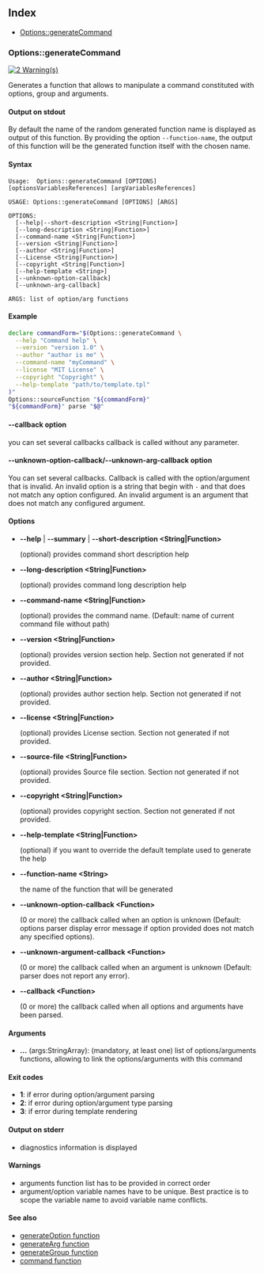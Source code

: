 ## Index

* [Options::generateCommand](#optionsgeneratecommand)

### Options::generateCommand

[![2 Warning(s)](https://img.shields.io/badge/Warnings-2-yellow.svg)](#)

Generates a function that allows to manipulate a command
constituted with options, group and arguments.

#### Output on stdout

By default the name of the random generated function name
is displayed as output of this function.
By providing the option `--function-name`, the output of this
function will be the generated function itself with the chosen name.

#### Syntax

```text
Usage:  Options::generateCommand [OPTIONS]
[optionsVariablesReferences] [argVariablesReferences]

USAGE: Options::generateCommand [OPTIONS] [ARGS]

OPTIONS:
  [--help|--short-description <String|Function>]
  [--long-description <String|Function>]
  [--command-name <String|Function>]
  [--version <String|Function>]
  [--author <String|Function>]
  [--License <String|Function>]
  [--copyright <String|Function>]
  [--help-template <String>]
  [--unknown-option-callback]
  [--unknown-arg-callback]

ARGS: list of option/arg functions
```

#### Example

```bash
declare commandForm="$(Options::generateCommand \
  --help "Command help" \
  --version "version 1.0" \
  --author "author is me" \
  --command-name "myCommand" \
  --license "MIT License" \
  --copyright "Copyright" \
  --help-template "path/to/template.tpl"
)"
Options::sourceFunction "${commandForm}"
"${commandForm}" parse "$@"
```

#### --callback option
you can set several callbacks
callback is called without any parameter.

#### --unknown-option-callback/--unknown-arg-callback option
You can set several callbacks.
Callback is called with the option/argument that is invalid.
An invalid option is a string that begin with `-`
and that does not match any option configured.
An invalid argument is an argument that does not
match any configured argument.

#### Options

* **--help** | **--summary** | **--short-description \<String|Function\>**

  (optional) provides command short description help

* **--long-description \<String|Function\>**

  (optional) provides command long description help

* **--command-name \<String|Function\>**

  (optional) provides the command name. (Default: name of current command file without path)

* **--version \<String|Function\>**

  (optional) provides version section help. Section not generated if not provided.

* **--author \<String|Function\>**

  (optional) provides author section help. Section not generated if not provided.

* **--license \<String|Function\>**

  (optional) provides License section. Section not generated if not provided.

* **--source-file \<String|Function\>**

  (optional) provides Source file section. Section not generated if not provided.

* **--copyright \<String|Function\>**

  (optional) provides copyright section. Section not generated if not provided.

* **--help-template \<String|Function\>**

  (optional) if you want to override the default template used to generate the help

* **--function-name \<String\>**

  the name of the function that will be generated

* **--unknown-option-callback \<Function\>**

  (0 or more) the callback called when an option is unknown (Default: options parser display error message if option provided does not match any specified options).

* **--unknown-argument-callback \<Function\>**

  (0 or more) the callback called when an argument is unknown (Default: parser does not report any error).

* **--callback \<Function\>**

  (0 or more) the callback called when all options and arguments have been parsed.

#### Arguments

* **...** (args:StringArray): (mandatory, at least one) list of options/arguments functions, allowing to link the options/arguments with this command

#### Exit codes

* **1**: if error during option/argument parsing
* **2**: if error during option/argument type parsing
* **3**: if error during template rendering

#### Output on stderr

* diagnostics information is displayed

#### Warnings

* arguments function list has to be provided in correct order
* argument/option variable names have to be unique. Best practice is to scope the variable name to avoid variable name conflicts.

#### See also

* [generateOption function](#/doc/guides/Options/generateOption)
* [generateArg function](#/doc/guides/Options/generateArg)
* [generateGroup function](#/doc/guides/Options/generateGroup)
* [command function](#/doc/guides/Options/functionCommand)

